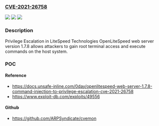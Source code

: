 ### [CVE-2021-26758](https://cve.mitre.org/cgi-bin/cvename.cgi?name=CVE-2021-26758)
![](https://img.shields.io/static/v1?label=Product&message=n%2Fa&color=blue)
![](https://img.shields.io/static/v1?label=Version&message=n%2Fa&color=blue)
![](https://img.shields.io/static/v1?label=Vulnerability&message=n%2Fa&color=brighgreen)

### Description

Privilege Escalation in LiteSpeed Technologies OpenLiteSpeed web server version 1.7.8 allows attackers to gain root terminal access and execute commands on the host system.

### POC

#### Reference
- https://docs.unsafe-inline.com/0day/openlitespeed-web-server-1.7.8-command-injection-to-privilege-escalation-cve-2021-26758
- https://www.exploit-db.com/exploits/49556

#### Github
- https://github.com/ARPSyndicate/cvemon

